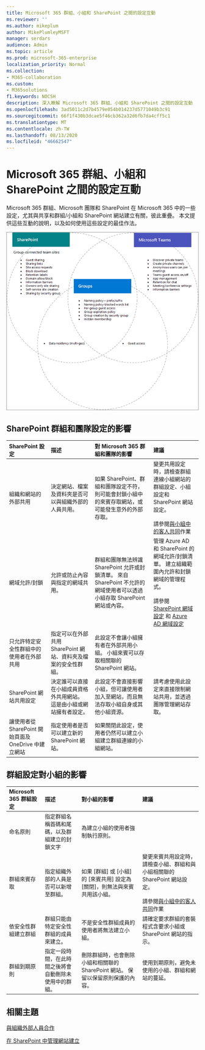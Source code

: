 ```yaml
---
title: Microsoft 365 群組、小組和 SharePoint 之間的設定互動
ms.reviewer: ''
ms.author: mikeplum
author: MikePlumleyMSFT
manager: serdars
audience: Admin
ms.topic: article
ms.prod: microsoft-365-enterprise
localization_priority: Normal
ms.collection:
- M365-collaboration
ms.custom:
- M365solutions
f1.keywords: NOCSH
description: 深入瞭解 Microsoft 365 群組、小組和 SharePoint 之間的設定互動
ms.openlocfilehash: 3ad5011c2d7b4579e054b014237d5771049b3c91
ms.sourcegitcommit: 66f1f430b3dcae5f46cb362a32d6fb7da4cff5c1
ms.translationtype: MT
ms.contentlocale: zh-TW
ms.lasthandoff: 08/13/2020
ms.locfileid: "46662547"
---
```

# <a name="settings-interactions-between-microsoft-365-groups-teams-and-sharepoint"></a>Microsoft 365 群組、小組和 SharePoint 之間的設定互動

Microsoft 365 群組、Microsoft 團隊和 SharePoint 在 Microsoft 365 中的一些設定，尤其與共享和群組/小組和 SharePoint 網站建立有關，彼此重疊。 本文提供這些互動的說明，以及如何使用這些設定的最佳作法。

![SharePoint、小組和群組功能的卞氏圖表圖表](../media/teams-groups-sharepoint-venn.png)

## <a name="the-effects-of-sharepoint-settings-on-groups-and-teams"></a>SharePoint 群組和團隊設定的影響

|SharePoint 設定|描述|對 Microsoft 365 群組和團隊的影響|建議|
|:-----------------|:----------|:---------------------------------------|:-------------|
|組織和網站的外部共用|決定網站、檔案及資料夾是否可以與組織外部的人員共用。|如果 SharePoint、群組和團隊設定不符，則可能會封鎖小組中的來賓存取網站，或可能發生意外的外部存取。|變更共用設定時，請檢查群組連線小組網站的群組設定、小組設定和 SharePoint 網站設定。<br><br> 請參閱[與小組中的客人共同](https://docs.microsoft.com/microsoft-365/solutions/collaborate-as-team)作業|
|網域允許/封鎖|允許或防止內容與指定的網域共用。|群組和團隊無法辨識 SharePoint 允許或封鎖清單。 來自 SharePoint 不允許的網域使用者可以透過小組存取 SharePoint 網站或內容。|管理 Azure AD 和 SharePoint 的網域允許/封鎖清單。 建立組織範圍內允許和封鎖網域的管理程式。<br><br>請參閱 [SharePoint 網域設定](https://docs.microsoft.com/sharepoint/restricted-domains-sharing) 和 [Azure AD 網域設定](https://docs.microsoft.com/azure/active-directory/b2b/allow-deny-list)|
|只允許特定安全性群組中的使用者在外部共用|指定可以在外部共用 SharePoint 網站、資料夾及檔案的安全性群組。|此設定不會讓小組擁有者在外部共用小組。 小組來賓可以存取相關聯的 SharePoint 網站。||
|SharePoint 網站共用設定|決定誰可以直接在小組成員資格外共用網站。 這是由小組或網站擁有者設定。|此設定不會直接影響小組，但可讓使用者加入至網站，而且無法存取小組自身或其他小組資源。|請考慮使用此設定來直接限制網站共用，並透過團隊管理網站存取。|
|讓使用者從 SharePoint 開始頁面及 OneDrive 中建立網站|指定使用者是否可以建立新的 SharePoint 網站。|如果關閉此設定，使用者仍然可以建立小組建立群組連線的小組網站。||

## <a name="the-effects-of-groups-settings-on-teams"></a>群組設定對小組的影響

|Microsoft 365 群組設定|描述|對小組的影響|建議|
|:---------------------------|:----------|:--------------|:-------------|
|命名原則|指定群組名稱首碼和尾碼，以及群組建立的封鎖文字|為建立小組的使用者強制執行原則。||
|群組來賓存取|指定組織外部的人員是否可以新增至群組。|如果 [群組] 或 [小組] 的 [來賓共用] 設定為 [關閉]，則無法與來賓共用該小組。|變更來賓共用設定時，請檢查小組、群組和與小組相關聯的 SharePoint 網站設定。<br><br> 請參閱[與小組中的客人共同](https://docs.microsoft.com/microsoft-365/solutions/collaborate-as-team)作業|
|依安全性群組建立群組|群組只能由特定安全性群組的成員來建立。|不是安全性群組成員的使用者將無法建立小組。|請確定要求群組的套裝程式含要求小組或 SharePoint 網站的指示。|
|群組到期原則|指定一段時間，在此時間之後將會自動刪除未使用中的群組。|刪除群組時，也會刪除小組和相關聯的 SharePoint 網站。 保留以保留原則保護的內容。|使用到期原則，避免未使用的小組、群組和網站的蔓延。|

## <a name="related-topics"></a>相關主題

[與組織外部人員合作](https://docs.microsoft.com/microsoft-365/solutions/collaborate-with-people-outside-your-organization)

[在 SharePoint 中管理網站建立](https://docs.microsoft.com/sharepoint/manage-site-creation)
